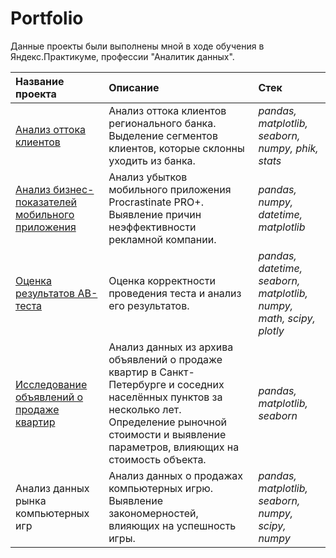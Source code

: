 # Portfolio

Данные проекты были выполнены мной в ходе обучения в Яндекс.Практикуме, профессии "Аналитик данных".

| Название проекта      | Описание                               | Стек                        |
| :-------------------- | :------------------------------------- |:----------------------------|
| [Анализ оттока клиентов](https://github.com/chulok-91/My_portfolio/tree/main/churn_clients_banks)| Анализ оттока клиентов регионального банка. Выделение сегментов клиентов, которые склонны уходить из банка.| *pandas, matplotlib, seaborn, numpy, phik, stats* | 
| [Анализ бизнес-показателей мобильного приложения](https://github.com/chulok-91/My_portfolio/tree/main/research_losses_mobile_app)| Анализ убытков мобильного приложения Procrastinate PRО+. Выявление причин неэффективности рекламной компании. | *pandas, numpy, datetime, matplotlib* |
| [Оценка результатов АВ-теста](https://github.com/chulok-91/My_portfolio/tree/main/AB-test) | Оценка корректности проведения теста и анализ его результатов. | *pandas, datetime, seaborn, matplotlib, numpy, math, scipy, plotly* |
| [Исследование объявлений о продаже квартир](https://github.com/chulok-91/Portfolio/tree/main/real_estate) | Анализ данных из архива объявлений о продаже квартир в Санкт-Петербурге и соседних населённых пунктов за несколько лет. Определение рыночной стоимости и выявление параметров, влияющих на стоимость объекта. | *pandas, matplotlib, seaborn* |
| Анализ данных рынка компьютерных игр | Анализ данных о продажах компьютерных игрю. Выявление закономерностей, влияющих на успешность игры. | *pandas, matplotlib, seaborn, numpy, scipy, numpy* |
